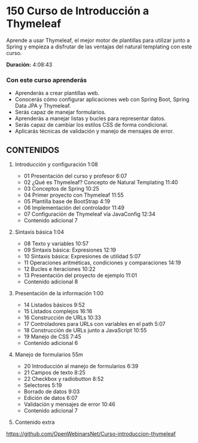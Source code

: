 # 150 Curso de Introducción a Thymeleaf

Aprende a usar Thymeleaf, el mejor motor de plantillas para utilizar junto a Spring y empieza a disfrutar de las ventajas del natural templating con este curso.

**Duración:** 4:08:43

### Con este curso aprenderás

* Aprenderás a crear plantillas web.
* Conocerás cómo configurar aplicaciones web con Spring Boot, Spring Data JPA y Thymeleaf.
* Serás capaz de manejar formularios.
* Aprenderás a manejar listas y bucles para representar datos.
* Serás capaz de cambiar los estilos CSS de forma condicional.
* Aplicarás técnicas de validación y manejo de mensajes de error.

## CONTENIDOS 
  
1. Introducción y configuración 1:08
   * 01 Presentación del curso y profesor 6:07 
   * 02 ¿Qué es Thymeleaf? Concepto de Natural Templating 11:40 
   * 03 Conceptos de Spring 10:25 
   * 04 Primer proyecto con Thymeleaf 11:55 
   * 05 Plantilla base de BootStrap 4:19 
   * 06 Implementación del controlador 11:49 
   * 07 Configuración de Thymeleaf vía JavaConfig 12:34 
   * Contenido adicional  7

2. Sintaxis básica 1:04
   * 08 Texto y variables 10:57 
   * 09 Sintaxis básica: Expresiones 12:19 
   * 10 Sintaxis básica: Expresiones de utilidad 5:07 
   * 11 Operaciones aritméticas, condiciones y comparaciones 14:19 
   * 12 Bucles e iteraciones 10:22 
   * 13 Presentación del proyecto de ejemplo 11:01 
   * Contenido adicional 8

3. Presentación de la información 1:00
   * 14 Listados básicos 9:52 
   * 15 Listados complejos 16:16 
   * 16 Construcción de URLs 10:33 
   * 17 Controladores para URLs con variables en el path 5:07 
   * 18 Construcción de URLs junto a JavaScript 10:55 
   * 19 Manejo de CSS 7:45 
   * Contenido adicional 6

4. Manejo de formularios 55m
   * 20 Introducción al manejo de formularios 6:39 
   * 21 Campos de texto 8:25 
   * 22 Checkbox y radiobutton 8:52 
   * Selectores 5:19 
   * Borrado de datos 9:03 
   * Edición de datos 6:07 
   * Validación y mensajes de error 10:46 
   * Contenido adicional 7

5. Contenido extra

 https://github.com/OpenWebinarsNet/Curso-introduccion-thymeleaf
